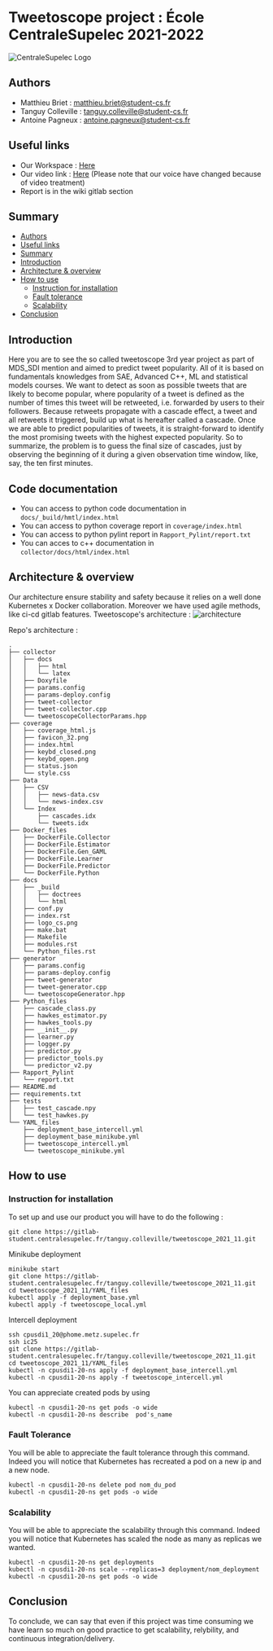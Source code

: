 # Tweetoscope project : École CentraleSupelec 2021-2022 

![CentraleSupelec Logo](https://www.centralesupelec.fr/sites/all/themes/cs_theme/medias/common/images/intro/logo_nouveau.jpg)


## Authors 
* Matthieu Briet : matthieu.briet@student-cs.fr
* Tanguy Colleville : tanguy.colleville@student-cs.fr
* Antoine Pagneux : antoine.pagneux@student-cs.fr

## Useful links 
* Our Workspace : [Here](https://tanguycolleville.notion.site/Tweetoscope_2021_11-4ee9e24f4bf14f8aa0896e83d75d0862)
* Our video link : [Here](https://youtu.be/8RnYTY3E3Lc)
(Please note that our voice have changed because of video treatment)
* Report is in the wiki gitlab section

## Summary
  - [Authors ](#authors-)
  - [Useful links](#Useful-links)
  - [Summary](#summary)
  - [Introduction](#introduction)
  - [Architecture & overview](#architecture--overview)
  - [How to use](#how-to-use)
    - [Instruction for installation](#instruction-for-installation)
    - [Fault tolerance](#fault-tolerance)
    - [Scalability](#scalability)
  - [Conclusion](#conclusion)

## Introduction
Here you are to see the so called tweetoscope 3rd year project as part of MDS_SDI mention and aimed to predict tweet popularity. All of it is based on fundamentals knowledges from SAE, Advanced C++, ML and statistical models courses. We want to detect as soon as possible tweets that are likely to become popular, where popularity of a tweet is defined as the number of times this tweet will be retweeted, i.e. forwarded by users to their followers. Because retweets propagate with a cascade effect, a tweet and all retweets it triggered, build up what is hereafter called a cascade. Once we are able to predict popularities of tweets, it is straight-forward to identify the most promising tweets with the highest expected popularity. So to summarize, the problem is to guess the final size of cascades, just by observing the beginning of it during a given observation time window, like, say, the ten first minutes.


## Code documentation 
* You can access to python code documentation in `docs/_build/hmtl/index.html`
* You can access to python coverage report in `coverage/index.html`
* You can access to python pylint report in `Rapport_Pylint/report.txt`
* You can acces to c++ documentation in `collector/docs/html/index.html`

## Architecture & overview
Our architecture ensure stability and safety because it relies on a well done Kubernetes x Docker collaboration. Moreover we have used agile methods, like ci-cd gitlab features.
Tweetoscope's architecture : 
![architecture](https://pennerath.pages.centralesupelec.fr/tweetoscope/graphviz-images/ead74cb4077631acad74606a761525fe2a3228c1.svg)


Repo's architecture : 
```
.
├── collector
│   ├── docs
│   │   ├── html
│   │   └── latex
│   ├── Doxyfile
│   ├── params.config
│   ├── params-deploy.config
│   ├── tweet-collector
│   ├── tweet-collector.cpp
│   └── tweetoscopeCollectorParams.hpp
├── coverage
│   ├── coverage_html.js
│   ├── favicon_32.png
│   ├── index.html
│   ├── keybd_closed.png
│   ├── keybd_open.png
│   ├── status.json
│   └── style.css
├── Data
│   ├── CSV
│   │   ├── news-data.csv
│   │   └── news-index.csv
│   └── Index
│       ├── cascades.idx
│       └── tweets.idx
├── Docker_files
│   ├── DockerFile.Collector
│   ├── DockerFile.Estimator
│   ├── DockerFile.Gen_GAML
│   ├── DockerFile.Learner
│   ├── DockerFile.Predictor
│   └── DockerFile.Python
├── docs
│   ├── _build
│   │   ├── doctrees
│   │   └── html
│   ├── conf.py
│   ├── index.rst
│   ├── logo_cs.png
│   ├── make.bat
│   ├── Makefile
│   ├── modules.rst
│   └── Python_files.rst
├── generator
│   ├── params.config
│   ├── params-deploy.config
│   ├── tweet-generator
│   ├── tweet-generator.cpp
│   └── tweetoscopeGenerator.hpp
├── Python_files
│   ├── cascade_class.py
│   ├── hawkes_estimator.py
│   ├── hawkes_tools.py
│   ├── __init__.py
│   ├── learner.py
│   ├── logger.py
│   ├── predictor.py
│   ├── predictor_tools.py
│   └── predictor_v2.py
├── Rapport_Pylint
│   └── report.txt
├── README.md
├── requirements.txt
├── tests
│   ├── test_cascade.npy
│   └── test_hawkes.py
└── YAML_files
    ├── deployment_base_intercell.yml
    ├── deployment_base_minikube.yml
    ├── tweetoscope_intercell.yml
    └── tweetoscope_minikube.yml
```



## How to use 
### Instruction for installation
To set up and use our product you will have to do the following : 
```
git clone https://gitlab-student.centralesupelec.fr/tanguy.colleville/tweetoscope_2021_11.git
```

Minikube deployment


```
minikube start
git clone https://gitlab-student.centralesupelec.fr/tanguy.colleville/tweetoscope_2021_11.git
cd tweetoscope_2021_11/YAML_files
kubectl apply -f deployment_base.yml
kubectl apply -f tweetoscope_local.yml
```


Intercell deployment 

```
ssh cpusdi1_20@phome.metz.supelec.fr
ssh ic25
git clone https://gitlab-student.centralesupelec.fr/tanguy.colleville/tweetoscope_2021_11.git
cd tweetoscope_2021_11/YAML_files
kubectl -n cpusdi1-20-ns apply -f deployment_base_intercell.yml
kubectl -n cpusdi1-20-ns apply -f tweetoscope_intercell.yml
```

You can appreciate created pods by using 

```
kubectl -n cpusdi1-20-ns get pods -o wide
kubectl -n cpusdi1-20-ns describe  pod's_name
```

### Fault Tolerance 
You will be able to appreciate the fault tolerance through this command. Indeed you will notice that Kubernetes has recreated a pod on a new ip and a new node.

```
kubectl -n cpusdi1-20-ns delete pod nom_du_pod
kubectl -n cpusdi1-20-ns get pods -o wide
```

### Scalability 

You will be able to appreciate the scalability through this command. Indeed you will notice that Kubernetes has scaled the node as many as replicas we wanted.

```
kubectl -n cpusdi1-20-ns get deployments
kubectl -n cpusdi1-20-ns scale --replicas=3 deployment/nom_deployment
kubectl -n cpusdi1-20-ns get pods -o wide
```

## Conclusion
To conclude, we can say that even if this project was time consuming we have learn so much on good practice to get scalability, relybility, and continuous integration/delivery. 
